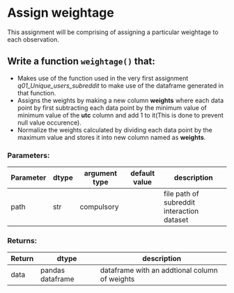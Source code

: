 # Assign weightage

This assignment will be comprising of assigning a particular weightage to each observation.

## Write a function `weightage()` that:
* Makes use of the function used in the very first assignment *q01_Unique_users_subreddit* to make use of the dataframe generated in that function.
* Assigns the weights by making a new column **weights** where each data point by first subtracting each data point by the minimum value of minimum value of the **utc** column and add 1 to it(This is done to prevent null value occurence).
* Normalize the weights calculated by dividing each data point by the maximum value and stores it into new column named as **weights**.


### Parameters:

| Parameter | dtype | argument type | default value | description |
| --- | --- | --- | --- | --- | 
| path | str | compulsory |  | file path of subreddit interaction dataset |


### Returns:

| Return | dtype | description |
| --- | --- | --- |
| data | pandas dataframe | dataframe with an addtional column of weights |

